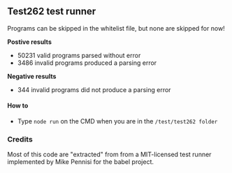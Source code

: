 ## Test262 test runner

Programs can be skipped in the whitelist file, but none are skipped for now!

**Postive results**

 - 50231 valid programs parsed without error
 - 3486 invalid programs produced a parsing error

 **Negative results**

 - 344 invalid programs did not produce a parsing error

#### How to

- Type `node run` on the CMD when you are in the `/test/test262 folder`

### Credits

Most of this code are "extracted" from from  a MIT-licensed test runner implemented by Mike Pennisi for the babel project.
